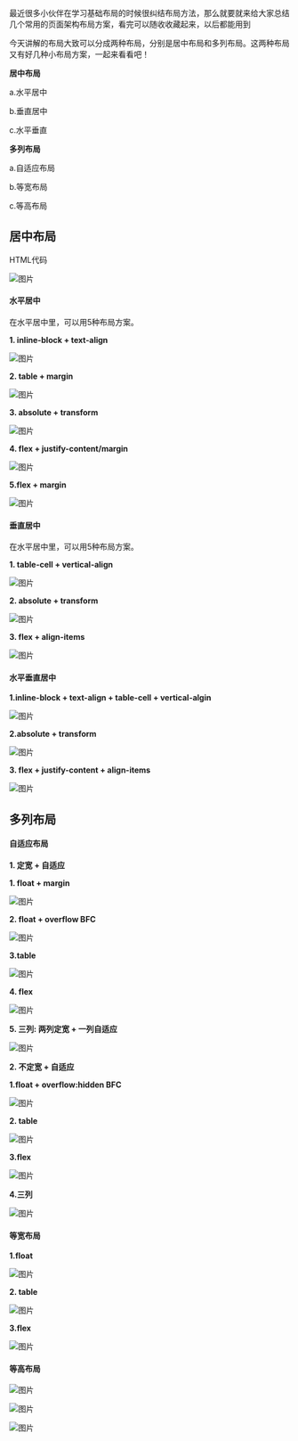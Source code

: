 最近很多小伙伴在学习基础布局的时候很纠结布局方法，那么就要就来给大家总结几个常用的页面架构布局方案，看完可以随收收藏起来，以后都能用到



今天讲解的布局大致可以分成两种布局，分别是居中布局和多列布局。这两种布局又有好几种小布局方案，一起来看看吧！

**居中布局**

a.水平居中

b.垂直居中

c.水平垂直

**多列布局**

a.自适应布局

b.等宽布局

c.等高布局

## **居中布局**

HTML代码

![图片](https://mmbiz.qpic.cn/mmbiz_png/Tiar0xqZB6xiaicssXtDoSDmGT0PSrZW18Frw1ibq73cvAgrnvuy67fHdiaafFIDEE7GfssJQiatkOiaWD7Odq5Prw3Zw/640?wx_fmt=png&tp=webp&wxfrom=5&wx_lazy=1&wx_co=1)

#### **水平居中**

在水平居中里，可以用5种布局方案。

**1. inline-block + text-align**

![图片](https://mmbiz.qpic.cn/mmbiz_png/Tiar0xqZB6xiaicssXtDoSDmGT0PSrZW18FTGhhkw1jibFgpulHVyND8vTeiaVRjxibnaOUfWwKtSWlogdibslWtSNT3A/640?wx_fmt=png&tp=webp&wxfrom=5&wx_lazy=1&wx_co=1)

 **2. table + margin** 

![图片](https://mmbiz.qpic.cn/mmbiz_png/Tiar0xqZB6xiaicssXtDoSDmGT0PSrZW18FeTqdHpcRdTg0DS2gNPw7GqgvESjg0qwmfibldp4Bj3hiautYPxEkaYGA/640?wx_fmt=png&tp=webp&wxfrom=5&wx_lazy=1&wx_co=1)

**3. absolute + transform**

![图片](https://mmbiz.qpic.cn/mmbiz_png/Tiar0xqZB6xiaicssXtDoSDmGT0PSrZW18FPF9QvnywsPw6EzvtREoSK0jyicZSjOsCcEgKazeCiaxuZh28CK5udMbg/640?wx_fmt=png&tp=webp&wxfrom=5&wx_lazy=1&wx_co=1)

**4. flex + justify-content/margin**

![图片](https://mmbiz.qpic.cn/mmbiz_png/Tiar0xqZB6xiaicssXtDoSDmGT0PSrZW18F3Wp4H1d0tBsVMW5wpHicRZpnaDhTnDRo1ica1G2cUh9tLKXcTbibia9q5w/640?wx_fmt=png&tp=webp&wxfrom=5&wx_lazy=1&wx_co=1)

**5.flex + margin**

![图片](https://mmbiz.qpic.cn/mmbiz_png/Tiar0xqZB6xiaicssXtDoSDmGT0PSrZW18FbU3QSHY6m6ic5iawUoe982REtYvHPRKYKjdYr0PgYGibu7IIv6ibKbxBJQ/640?wx_fmt=png&tp=webp&wxfrom=5&wx_lazy=1&wx_co=1)

#### **垂直居中**

在水平居中里，可以用5种布局方案。

**1. table-cell + vertical-align**

![图片](https://mmbiz.qpic.cn/mmbiz_png/Tiar0xqZB6xiaicssXtDoSDmGT0PSrZW18F7ryUvic2cXXX08JLBiaiczDic2C6ianlRguv32XHGpQGFKz0T5AH9jxXauw/640?wx_fmt=png&tp=webp&wxfrom=5&wx_lazy=1&wx_co=1)

**2. absolute + transform**

![图片](https://mmbiz.qpic.cn/mmbiz_png/Tiar0xqZB6xiaicssXtDoSDmGT0PSrZW18FNmwyd8MKgNeUG0wAIZdgu68dZ0uetYEHKkZUXKtjrk2wIOgEfsP26w/640?wx_fmt=png&tp=webp&wxfrom=5&wx_lazy=1&wx_co=1)

**3. flex + align-items**

![图片](https://mmbiz.qpic.cn/mmbiz_png/Tiar0xqZB6xiaicssXtDoSDmGT0PSrZW18FoiaA7JIRXE2EbicvnTqUuusHnicqH4IDL0X24fDVEYjxJmL7jfMjIUUeA/640?wx_fmt=png&tp=webp&wxfrom=5&wx_lazy=1&wx_co=1)

#### **水平垂直居中**

**1.inline-block + text-align + table-cell + vertical-algin**



![图片](https://mmbiz.qpic.cn/mmbiz_png/Tiar0xqZB6xiaicssXtDoSDmGT0PSrZW18FvicZPaZa8x9dBS0GWFkymGSwGpCMRevZSwfiadsp8D0IAuMCwbByjFMw/640?wx_fmt=png&tp=webp&wxfrom=5&wx_lazy=1&wx_co=1)

**2.absolute + transform**

![图片](https://mmbiz.qpic.cn/mmbiz_png/Tiar0xqZB6xiaicssXtDoSDmGT0PSrZW18FK2XmiaC8rUCgvvbfUefTlo0NWUg7X1Rkmce8BZdu9mfIdaqgmlxpswg/640?wx_fmt=png&tp=webp&wxfrom=5&wx_lazy=1&wx_co=1)

**3. flex + justify-content + align-items**

![图片](https://mmbiz.qpic.cn/mmbiz_png/Tiar0xqZB6xiaicssXtDoSDmGT0PSrZW18FNVHhswrh33IPLvYz3aNZG2g5KXZSUaRmW5cTg65pL88ULpicH9DvALQ/640?wx_fmt=png&tp=webp&wxfrom=5&wx_lazy=1&wx_co=1)



## **多列布局**

#### **自适应布局**

**1. 定宽 + 自适应**

**1. float + margin** 

![图片](https://mmbiz.qpic.cn/mmbiz_png/Tiar0xqZB6xiaicssXtDoSDmGT0PSrZW18FW68Kh8O73nLv5J8b2LPQdIqUibqwnqpgl610QLDEUXUGh9NiafxF7zuA/640?wx_fmt=png&tp=webp&wxfrom=5&wx_lazy=1&wx_co=1)

 **2. float + overflow BFC** 



![图片](https://mmbiz.qpic.cn/mmbiz_png/Tiar0xqZB6xiaicssXtDoSDmGT0PSrZW18FsoumltCvIxQjYrdW96agfImBTiawDOM1IyGXl1P9pUo4ew9vicz5Bia5A/640?wx_fmt=png&tp=webp&wxfrom=5&wx_lazy=1&wx_co=1)

**3.table** 

![图片](https://mmbiz.qpic.cn/mmbiz_png/Tiar0xqZB6xiaicssXtDoSDmGT0PSrZW18FW0ZXBxlicBzW0KsIQXPicB5EnLehxEZWXaPUFic3D4p7gicISYJb20slJA/640?wx_fmt=png&tp=webp&wxfrom=5&wx_lazy=1&wx_co=1)

 **4. flex** 

![图片](https://mmbiz.qpic.cn/mmbiz_png/Tiar0xqZB6xiaicssXtDoSDmGT0PSrZW18FGwH42z1yIuq1vaGKlbHfRKgW3Rcj8XHM1jWEbIgeNlALwHebnsTYjg/640?wx_fmt=png&tp=webp&wxfrom=5&wx_lazy=1&wx_co=1)

**5. 三列: 两列定宽 + 一列自适应**

![图片](https://mmbiz.qpic.cn/mmbiz_png/Tiar0xqZB6xiaicssXtDoSDmGT0PSrZW18FgbEOIIvcg3wflZHSCElJWia07WicicBc3rWnErC32Z0gicIIoJTVuRYnuw/640?wx_fmt=png&tp=webp&wxfrom=5&wx_lazy=1&wx_co=1)

**2. 不定宽 + 自适应**

**1.float + overflow:hidden BFC**

![图片](https://mmbiz.qpic.cn/mmbiz_png/Tiar0xqZB6xhXG4mVmOqicSKvSiaw2Gh2L8PXJyZopAwWPySXQpjGf9m9ianx83iaUE3NDUb3cd9t4icoBa27bJNAQDw/640?wx_fmt=png&tp=webp&wxfrom=5&wx_lazy=1&wx_co=1)

**2. table**

![图片](https://mmbiz.qpic.cn/mmbiz_png/Tiar0xqZB6xhXG4mVmOqicSKvSiaw2Gh2L8uWXuhNLSQHbNEW0Uc9eSUn425L0RoYjZrk9lFC5gKFiazPZzicLw0t2w/640?wx_fmt=png&tp=webp&wxfrom=5&wx_lazy=1&wx_co=1)

**3.flex**

![图片](https://mmbiz.qpic.cn/mmbiz_png/Tiar0xqZB6xhXG4mVmOqicSKvSiaw2Gh2L821cHFU4NJjRWJhYzYtOWbE0hjBu5HibeImk3ibkVwHpbI4nQhTv6t7sA/640?wx_fmt=png&tp=webp&wxfrom=5&wx_lazy=1&wx_co=1)

**4.三列**

![图片](https://mmbiz.qpic.cn/mmbiz_png/Tiar0xqZB6xhXG4mVmOqicSKvSiaw2Gh2L8AooibHRUnWXWrhcFAHcfDuQxJBE3Tm1EjXLsQ6MpyhUPxyOphlvAVMw/640?wx_fmt=png&tp=webp&wxfrom=5&wx_lazy=1&wx_co=1)

#### **等宽布局**

**1.float**

![图片](https://mmbiz.qpic.cn/mmbiz_png/Tiar0xqZB6xhXG4mVmOqicSKvSiaw2Gh2L8srF6FOYVyZgOlcIhCcGTIxL9OqiaK7xA2P5bQYDNum5W1sLmnQ3HwKA/640?wx_fmt=png&tp=webp&wxfrom=5&wx_lazy=1&wx_co=1)

**2. table** 

![图片](https://mmbiz.qpic.cn/mmbiz_png/Tiar0xqZB6xhXG4mVmOqicSKvSiaw2Gh2L86qS1FxYtZSLJlibCcia5d2gg51knI4ibtMiaeos1zQXN4wmEtxiafYISIGQ/640?wx_fmt=png&tp=webp&wxfrom=5&wx_lazy=1&wx_co=1)

**3.flex**

![图片](https://mmbiz.qpic.cn/mmbiz_png/Tiar0xqZB6xhXG4mVmOqicSKvSiaw2Gh2L8wE9iaRyIvPmHSoL1Vb7ncyX54vGtv41hBRpZ58xEVIN49HibD7UicPSew/640?wx_fmt=png&tp=webp&wxfrom=5&wx_lazy=1&wx_co=1)

#### **等高布局**

![图片](https://mmbiz.qpic.cn/mmbiz_png/Tiar0xqZB6xhXG4mVmOqicSKvSiaw2Gh2L8b4mhiaMFaTSrwVAG1G1tsSNuPKh3o7bsicvIPjV375noEEYpPK4icLPibQ/640?wx_fmt=png&tp=webp&wxfrom=5&wx_lazy=1&wx_co=1)

![图片](https://mmbiz.qpic.cn/mmbiz_png/Tiar0xqZB6xhXG4mVmOqicSKvSiaw2Gh2L8aMPD2Jgugp7WXKibUw2KbaibNJ4gS5ZeeCEXGb9YnvAFlH7ib5ib0NH9Sw/640?wx_fmt=png&tp=webp&wxfrom=5&wx_lazy=1&wx_co=1)

![图片](https://mmbiz.qpic.cn/mmbiz_png/Tiar0xqZB6xhXG4mVmOqicSKvSiaw2Gh2L8v4qqicR4o3H5QKDOqNN4ibFWws7VP4KTg3SN9K17hlObUDlbZm7ohYEA/640?wx_fmt=png&tp=webp&wxfrom=5&wx_lazy=1&wx_co=1)
